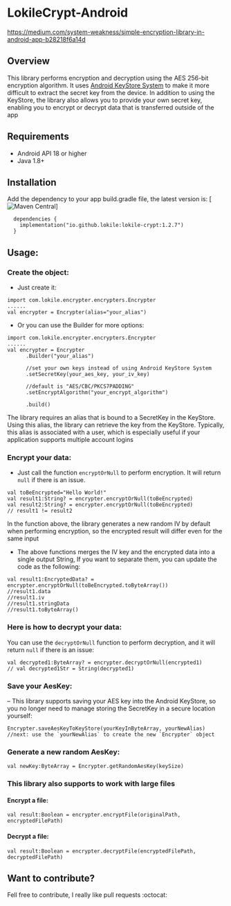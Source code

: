 # LokileCrypt-Android

https://medium.com/system-weakness/simple-encryption-library-in-android-app-b28218f6a14d

## Overview
This library performs encryption and decryption using the AES 256-bit encryption algorithm. It uses [Android KeyStore System](https://developer.android.com/training/articles/keystore.html) to make it more difficult to extract the secret key from the device. In addition to using the KeyStore, the library also allows you to provide your own secret key, enabling you to encrypt or decrypt data that is transferred outside of the app

## Requirements
- Android API 18 or higher
- Java 1.8+

## Installation
Add the dependency to your app build.gradle file, the latest version is: [![Maven Central](https://img.shields.io/maven-central/v/io.github.lokile/lokile-crypt?label=Maven%20Central)]
```
  dependencies {
    implementation("io.github.lokile:lokile-crypt:1.2.7")
  }
```

## Usage:
### Create the object:
- Just create it:
```
import com.lokile.encrypter.encrypters.Encrypter
......
val encrypter = Encrypter(alias="your_alias")
```
- Or you can use the Builder for more options:
```
import com.lokile.encrypter.encrypters.Encrypter
......
val encrypter = Encrypter
      .Builder("your_alias")
      
      //set your own keys instead of using Android KeyStore System
      .setSecretKey(your_aes_key, your_iv_key) 

      //default is "AES/CBC/PKCS7PADDING"
      .setEncryptAlgorithm("your_encrypt_algorithm") 

      .build()
```

The library requires an alias that is bound to a SecretKey in the KeyStore. Using this alias, the library can retrieve the key from the KeyStore. Typically, this alias is associated with a user, which is especially useful if your application supports multiple account logins

### Encrypt your data:
- Just call the function `encryptOrNull` to perform encryption. It will return `null` if there is an issue.
```
val toBeEncrypted="Hello World!"
val result1:String? = encrypter.encryptOrNull(toBeEncrypted)
val result2:String? = encrypter.encryptOrNull(toBeEncrypted) 
// result1 != result2
```
In the function above, the library generates a new random IV by default when performing encryption, so the encrypted result will differ even for the same input
- The above functions merges the IV key and the encrypted data into a single output String, If you want to separate them, you can update the code as the following:
```
val result1:EncryptedData? = encrypter.encryptOrNull(toBeEncrypted.toByteArray())
//result1.data
//result1.iv
//result1.stringData
//result1.toByteArray()
```

### Here is how to decrypt your data:
You can use the `decryptOrNull` function to perform decryption, and it will return `null` if there is an issue:

```
val decrypted1:ByteArray? = encrypter.decryptOrNull(encrypted1)
// val decrypted1Str = String(decrypted1)
```

### Save your AesKey:
– This library supports saving your AES key into the Android KeyStore, so you no longer need to manage storing the SecretKey in a secure location yourself:
```
Encrypter.saveAesKeyToKeyStore(yourKeyInByteArray, yourNewAlias)
//next: use the `yourNewAlias` to create the new `Encrypter` object
```
### Generate a new random AesKey:
```
val newKey:ByteArray = Encrypter.getRandomAesKey(keySize)
```

### This library also supports to work with large files
#### Encrypt a file:
```
val result:Boolean = encrypter.encryptFile(originalPath, encryptedFilePath)
```
#### Decrypt a file:
```
val result:Boolean = encrypter.decryptFile(encryptedFilePath, decryptedFilePath)
```

## Want to contribute? ##

Fell free to contribute, I really like pull requests :octocat:
